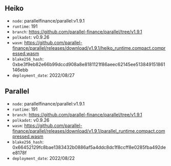 ## Heiko

- `node`: parallelfinance/parallel:v1.9.1
- `runtime`: 191
- `branch`: https://github.com/parallel-finance/parallel/tree/v1.9.1
- `polkadot`: v0.9.26
- `wasm`: https://github.com/parallel-finance/parallel/releases/download/v1.9.1/heiko_runtime.compact.compressed.wasm
- `blake256_hash`: 0xbe3f9eb82e66b99dccd908a8e8181121f86aeec62145ee513849151861146ebb
- `deployment_date`: 2022/08/27

## Parallel

- `node`: parallelfinance/parallel:v1.9.1
- `runtime`: 191
- `branch`: https://github.com/parallel-finance/parallel/tree/v1.9.1
- `polkadot`: v0.9.26
- `wasm`: https://github.com/parallel-finance/parallel/releases/download/v1.9.1/parallel_runtime.compact.compressed.wasm
- `blake256_hash`: 0x66452129fc8bae1383432b0886af5a4ddc8dc1f8ccff8e0285fba492dee8178f
- `deployment_date`: 2022/08/22
